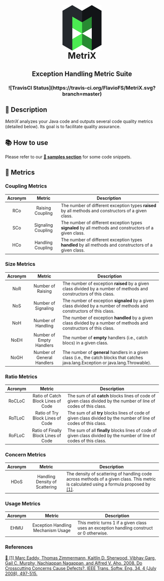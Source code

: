 <h1 name="metrix-home" align="center">
	<img align="center" src="https://raw.githubusercontent.com/FlavioFS/MetriX/master/img/metrix-logo.png">
	<br>
	MetriX
</h1>

<h2 align="center">
	Exception Handling Metric Suite
</h2>

<h3 align="center">
	![TravisCI Status](https://travis-ci.org/FlavioFS/MetriX.svg?branch=master)
</h3>


## :page_with_curl: Description
*MetriX* analyzes your Java code and outputs several code quality metrics (detailed below). Its goal is to facilitate quality assurance.

## :books: How to use
Please refer to our [**:book: samples section**](https://github.com/FlavioFS/MetriX/tree/master/samples#metrix-samples) for some code snippets.

## :triangular_ruler: Metrics
### Coupling Metrics 
| Acronym  | Metric        | Description |
| :------: | :-----------: | ----------- |
| RCo | Raising Coupling   | The number of different exception types **raised** by all methods and constructors of a given class.   |
| SCo | Signaling Coupling | The number of different exception types **signaled** by all methods and constructors of a given class. |
| HCo | Handling Coupling  | The number of different exception types **handled** by all methods and constructors of a given class. |

### Size Metrics
| Acronym  | Metric        | Description |
| :------: | :-----------: | ----------- |
| NoR | Number of Raising   | The number of exception **raised** by a given class divided by a number of methods and constructors of this class.   |
| NoS | Number of Signaling | The number of exception **signaled** by a given class divided by a number of methods and constructors of this class. |
| NoH | Number of Handling  | The number of exception **handled** by a given class divided by a number of methods and constructors of this class. |
| NoEH | Number of Empty Handlers  | The number of **empty** handlers (i.e., catch blocs) in a given class. |
| NoGH | Number of General Handlers  | The number of **general** handlers in a given class (i.e., the catch blocks that catches java.lang.Exception or java.lang.Throwable). |

### Ratio Metrics
| Acronym  | Metric        | Description |
| :------: | :-----------: | ----------- |
| RoCLoC | Ratio of Catch Block Lines of Code | The sum of all **catch** blocks lines of code of given class divided by the number of line of codes of this class. |
| RoTLoC | Ratio of Try Block Lines of Code | The sum of all **try** blocks lines of code of given class divided by the number of line of codes of this class. |
| RoFLoC | Ratio of Finally Block Lines of Code | The sum of all **finally** blocks lines of code of given class divided by the number of line of codes of this class. |

### Concern Metrics
| Acronym  | Metric        | Description |
| :------: | :-----------: | ----------- |
| HDoS | Handling Density of Scattering | The density of scattering of handling code across methods of a given class. This metric is calculated using a formula proposed by <a href="#ref1">[1]</a>. |

### Usage Metrics
| Acronym  | Metric        | Description |
| :------: | :-----------: | ----------- |
| EHMU | Exception Handling Mechanism Usage | This metric turns 1 if a given class uses an exception handling construct or 0 otherwise. |

### References
<a href="http://www.cs.columbia.edu/~eaddy/publications/tse.online.pdf" target="_blank" name="ref1">:link: [1] Marc Eaddy, Thomas Zimmermann, Kaitlin D. Sherwood, Vibhav Garg, Gail C. Murphy, Nachiappan Nagappan, and Alfred V. Aho. 2008. Do Crosscutting Concerns Cause Defects?. IEEE Trans. Softw. Eng. 34, 4 (July 2008), 497-515.</a>
